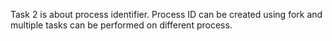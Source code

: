 
Task 2 is about process identifier.
Process ID can be created using fork and multiple tasks can be performed on different process.
